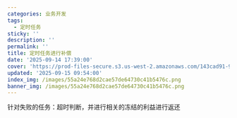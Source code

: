 ```yaml
---
categories: 业务开发
tags:
  - 定时任务
sticky: ''
description: ''
permalink: ''
title: 定时任务进行补偿
date: '2025-09-14 17:39:00'
cover: 'https://prod-files-secure.s3.us-west-2.amazonaws.com/143cad91-961b-48b0-82dc-78fbb6eb5abe/ee454bf5-11f1-4fcb-b59c-c80ea92cad25/79203675_p0.png?X-Amz-Algorithm=AWS4-HMAC-SHA256&X-Amz-Content-Sha256=UNSIGNED-PAYLOAD&X-Amz-Credential=ASIAZI2LB4663H2IG4S2%2F20250920%2Fus-west-2%2Fs3%2Faws4_request&X-Amz-Date=20250920T030038Z&X-Amz-Expires=3600&X-Amz-Security-Token=IQoJb3JpZ2luX2VjEGsaCXVzLXdlc3QtMiJGMEQCICKaFNvoEbLvRN6Fq1PY32pYY6EAcZofdM5SPv2SjBJlAiBrwCb7qlbd0lUzwFWPjh2kfHufkBJz0wMWZVu6J6Jq%2BSqIBAjk%2F%2F%2F%2F%2F%2F%2F%2F%2F%2F8BEAAaDDYzNzQyMzE4MzgwNSIMbUfxnmnRUbMj3Xe4KtwD3BQPtRHAwNG8VvHiB4PiItbpvvU5iF0efsN5JqTo93tPjcGzC1TzJRG0yPOr6GxFO7To%2FlCbEoB62Ou49oDoHnl0sMi3ZQoVDyPbO5ikTS7cyceaon%2FvVWW6umnyNk0Jql7DSSOZMa%2BctG2bltMJypWvcaMSjov7k9L70uRaJti3%2BNCN8qShfRfBJ0Li4ivpUZUMHmdtOeg1B%2BKfDL2ym%2FNtNP4XkFtuSy8ybo4zk5vUHzocHl3Rgig5thbzF9b2l5Lp8m6x%2FL0RlanaoI9Xk0cCTy3MEibSBH3wdYeCiOWSlomtjloXc2k1B%2FkfPFArmlpAaVqrxp31ZPCK5o5%2BCmO9zavbmiU20R0lQyGRQox93%2BKust6x47Lfrws8Dd63EKtbLGjQtQYke7cRzLPIiCRvc6dBMPZ8yRin10QCiCwVSEfUZw5nDbyXt56QtjsmKvo38QOTYgOH9NGhU9BcWV0E%2FrMJ6WCwUbHlMewEIjFP24hDZ8EtSgTR%2F13q2hMO1PqkWNaCjJ%2BA%2Fr7VgrGnZcX6KRX7HEqvnKP5Ni3Xrx%2FdHGuIqGQuawpoU59p8zZQHH35ewp2ZxcImeBwXBpyH0%2Bszby0W%2FcCKZ8jRlP14f9zXadwI1bQZFKzlwwwwam4xgY6pgHqt%2BscZqaZs5OEY5leFWEWF7OPeIbif3YAsOiFX7D1VdaPnT4hkqe0gyF62t%2F9uLLRVg7OLrenxwV%2BbFKz1fnPA3lzo2I%2B7mfLiONIaQvj13xhfhtrBHUigZoP8XPAXf4oMRB7seQeA10XFC5xwd1hKXY6RRNgGt8h%2BkAS7RiMk8Jg3qXPARBo40RMSbxAUunEiRnJ9IBPfk%2BQQAj17P7Dq64t9BNp&X-Amz-Signature=0dd6dbd5b3966ad308b289995b0335a4519485bc1f0d76c0b8556c82bb2a3637&X-Amz-SignedHeaders=host&x-amz-checksum-mode=ENABLED&x-id=GetObject'
updated: '2025-09-15 09:54:00'
index_img: /images/55a24e768d2cae57de64730c41b5476c.png
banner_img: /images/55a24e768d2cae57de64730c41b5476c.png
---
```


针对失败的任务：超时判断，并进行相关的冻结的利益进行返还

